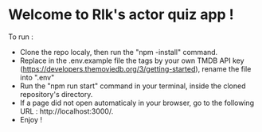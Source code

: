 # Welcome to Rlk's actor quiz app ! 

To run : 
  - Clone the repo localy, then run the "npm -install" command.
  - Replace in the .env.example file the tags by your own TMDB API key (https://developers.themoviedb.org/3/getting-started), rename the file into ".env"
  - Run the "npm run start" command in your terminal, inside the cloned repository's directory.
  - If a page did not open automaticaly in your browser, go to the following URL : http://localhost:3000/.
  - Enjoy ! 
